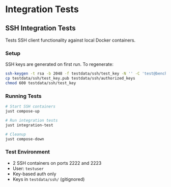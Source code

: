 # Integration Tests

## SSH Integration Tests

Tests SSH client functionality against local Docker containers.

### Setup

SSH keys are generated on first run. To regenerate:

```bash
ssh-keygen -t rsa -b 2048 -f testdata/ssh/test_key -N '' -C 'test@benchctl'
cp testdata/ssh/test_key.pub testdata/ssh/authorized_keys
chmod 600 testdata/ssh/test_key
```

### Running Tests

```bash
# Start SSH containers
just compose-up

# Run integration tests
just integration-test

# Cleanup
just compose-down
```

### Test Environment

- 2 SSH containers on ports 2222 and 2223
- User: `testuser`
- Key-based auth only
- Keys in `testdata/ssh/` (gitignored)


